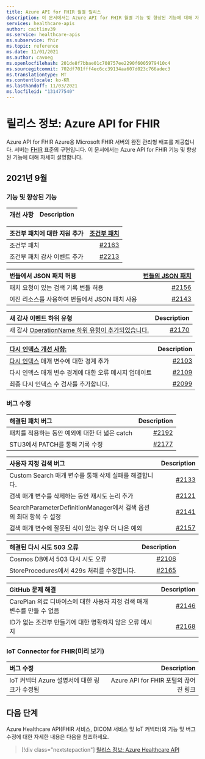 ```yaml
---
title: Azure API for FHIR 월별 릴리스
description: 이 문서에서는 Azure API for FHIR 월별 기능 및 향상된 기능에 대해 자세히 설명합니다.
services: healthcare-apis
author: caitlinv39
ms.service: healthcare-apis
ms.subservice: fhir
ms.topic: reference
ms.date: 11/01/2021
ms.author: cavoeg
ms.openlocfilehash: 201de8f7bbae01c708757ee2290f6005979410c4
ms.sourcegitcommit: 702df701fff4ec6cc39134aa607d023c766adec3
ms.translationtype: MT
ms.contentlocale: ko-KR
ms.lasthandoff: 11/03/2021
ms.locfileid: "131477540"
---
```

# <a name="release-notes-azure-api-for-fhir"></a>릴리스 정보: Azure API for FHIR

Azure API for FHIR Azure용 Microsoft FHIR 서버의 완전 관리형 배포를 제공합니다. 서버는 [FHIR](https://hl7.org/fhir) 표준의 구현입니다. 이 문서에서는 Azure API for FHIR 기능 및 향상된 기능에 대해 자세히 설명합니다.

## <a name="september-2021"></a>2021년 9월 

### <a name="features-and-enhancements"></a>**기능 및 향상된 기능**

|개선 사항 | Description |
|:------------------- | -----------:|

|조건부 패치에 대한 지원 추가 | [조건부 패치](././../azure-api-for-fhir/fhir-rest-api-capabilities.md#patch-and-conditional-patch)|
| :----------------------------------- | ------: |
|조건부 패치 |[#2163](https://github.com/microsoft/fhir-server/pull/2163) |
|조건부 패치 감사 이벤트 추가 |[#2213](https://github.com/microsoft/fhir-server/pull/2213) |

|번들에서 JSON 패치 허용 | [번들의 JSON 패치](././../azure-api-for-fhir/fhir-rest-api-capabilities.md#patch-in-bundles)|
| :----------------------------------- | ------: |
|패치 요청이 있는 검색 기록 번들 허용 |[#2156](https://github.com/microsoft/fhir-server/pull/2156) | 
|이진 리소스를 사용하여 번들에서 JSON 패치 사용 |[#2143](https://github.com/microsoft/fhir-server/pull/2143) |

|새 감사 이벤트 하위 유형| Description|
| :----------------------------------- | ------: |
|새 감사 [OperationName 하위 유형이 추가되었습니다.](././../azure-api-for-fhir/enable-diagnostic-logging.md#audit-log-details)| [#2170](https://github.com/microsoft/fhir-server/pull/2170) |

|[다시 인덱스 개선 사항:](how-to-run-a-reindex.md) | Description|
| :----------------------------------- | ------: |
|[다시 인덱스](how-to-run-a-reindex.md) 매개 변수에 대한 경계 추가|[#2103](https://github.com/microsoft/fhir-server/pull/2103)|
|다시 인덱스 매개 변수 경계에 대한 오류 메시지 업데이트|[#2109](https://github.com/microsoft/fhir-server/pull/2109)|
|최종 다시 인덱스 수 검사를 추가합니다. |[#2099](https://github.com/microsoft/fhir-server/pull/2099)|


### <a name="bug-fixes"></a>**버그 수정**

|해결된 패치 버그| Description|
| :----------------------------------- | ------: |
|패치를 적용하는 동안 예외에 대한 더 넓은 catch |[#2192](https://github.com/microsoft/fhir-server/pull/2192)|
|STU3에서 PATCH를 통해 기록 수정| [#2177](https://github.com/microsoft/fhir-server/pull/2177)|

|사용자 지정 검색 버그| Description|
| :----------------------------------- | ------: |
|Custom Search 매개 변수를 통해 삭제 실패를 해결합니다.| [#2133](https://github.com/microsoft/fhir-server/pull/2133)|
|검색 매개 변수를 삭제하는 동안 재시도 논리 추가| [#2121](https://github.com/microsoft/fhir-server/pull/2121)|
|SearchParameterDefinitionManager에서 검색 옵션의 최대 항목 수 설정| [#2141](https://github.com/microsoft/fhir-server/pull/2141)|
|검색 매개 변수에 잘못된 식이 있는 경우 더 나은 예외|[#2157](https://github.com/microsoft/fhir-server/pull/2157)|

|해결된 다시 시도 503 오류| Description|
| :----------------------------------- | ------: |
|Cosmos DB에서 503 다시 시도 오류 |[#2106](https://github.com/microsoft/fhir-server/pull/2106)|
|StoreProcedures에서 429s 처리를 수정합니다.|[#2165](https://github.com/microsoft/fhir-server/pull/2165)|

|GitHub 문제 해결| Description|
| :----------------------------------- | ------: |
|CarePlan 의료 디바이스에 대한 사용자 지정 검색 매개 변수를 만들 수 없음 |[#2146](https://github.com/microsoft/fhir-server/issues/2146) |
|ID가 없는 조건부 만들기에 대한 명확하지 않은 오류 메시지| [#2168](https://github.com/microsoft/fhir-server/issues/2168)|

### <a name="iot-connector-for-fhir-preview"></a>IoT Connector for FHIR(미리 보기)

|버그 수정| Description|
| :-----------------------------------| ------: |
|IoT 커넥터 Azure 설명서에 대한 링크가 수정됨|Azure API for FHIR 포털의 끊어진 링크 |

## <a name="next-steps"></a>다음 단계

Azure Healthcare API(FHIR 서비스, DICOM 서비스 및 IoT 커넥터)의 기능 및 버그 수정에 대한 자세한 내용은 다음을 참조하세요.

>[!div class="nextstepaction"]
>[릴리스 정보: Azure Healthcare API](../release-notes.md)
